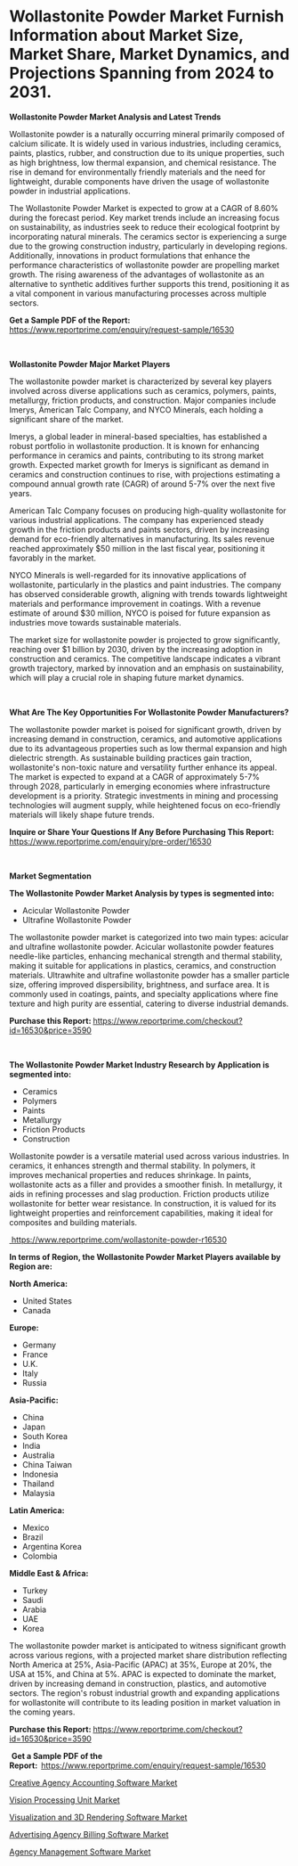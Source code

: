 <p><h1>Wollastonite Powder Market Furnish Information about Market Size, Market Share, Market Dynamics, and Projections Spanning from 2024 to 2031.</h1></p><p><strong>Wollastonite Powder Market Analysis and Latest Trends</strong></p>
<p><p>Wollastonite powder is a naturally occurring mineral primarily composed of calcium silicate. It is widely used in various industries, including ceramics, paints, plastics, rubber, and construction due to its unique properties, such as high brightness, low thermal expansion, and chemical resistance. The rise in demand for environmentally friendly materials and the need for lightweight, durable components have driven the usage of wollastonite powder in industrial applications.</p><p>The Wollastonite Powder Market is expected to grow at a CAGR of 8.60% during the forecast period. Key market trends include an increasing focus on sustainability, as industries seek to reduce their ecological footprint by incorporating natural minerals. The ceramics sector is experiencing a surge due to the growing construction industry, particularly in developing regions. Additionally, innovations in product formulations that enhance the performance characteristics of wollastonite powder are propelling market growth. The rising awareness of the advantages of wollastonite as an alternative to synthetic additives further supports this trend, positioning it as a vital component in various manufacturing processes across multiple sectors.</p></p>
<p><strong>Get a Sample PDF of the Report:&nbsp;</strong> <a href="https://www.reportprime.com/enquiry/request-sample/16530?utm_campaign=1167&utm_medium=2&utm_source=Github&utm_content=ia&utm_term=23112024&utm_id=wollastonite-powder">https://www.reportprime.com/enquiry/request-sample/16530</a></p>
<p>&nbsp;</p>
<p><strong>Wollastonite Powder Major Market Players</strong></p>
<p><p>The wollastonite powder market is characterized by several key players involved across diverse applications such as ceramics, polymers, paints, metallurgy, friction products, and construction. Major companies include Imerys, American Talc Company, and NYCO Minerals, each holding a significant share of the market.</p><p>Imerys, a global leader in mineral-based specialties, has established a robust portfolio in wollastonite production. It is known for enhancing performance in ceramics and paints, contributing to its strong market growth. Expected market growth for Imerys is significant as demand in ceramics and construction continues to rise, with projections estimating a compound annual growth rate (CAGR) of around 5-7% over the next five years.</p><p>American Talc Company focuses on producing high-quality wollastonite for various industrial applications. The company has experienced steady growth in the friction products and paints sectors, driven by increasing demand for eco-friendly alternatives in manufacturing. Its sales revenue reached approximately $50 million in the last fiscal year, positioning it favorably in the market.</p><p>NYCO Minerals is well-regarded for its innovative applications of wollastonite, particularly in the plastics and paint industries. The company has observed considerable growth, aligning with trends towards lightweight materials and performance improvement in coatings. With a revenue estimate of around $30 million, NYCO is poised for future expansion as industries move towards sustainable materials.</p><p>The market size for wollastonite powder is projected to grow significantly, reaching over $1 billion by 2030, driven by the increasing adoption in construction and ceramics. The competitive landscape indicates a vibrant growth trajectory, marked by innovation and an emphasis on sustainability, which will play a crucial role in shaping future market dynamics.</p></p>
<p>&nbsp;</p>
<p><strong>What Are The Key Opportunities For Wollastonite Powder Manufacturers?</strong></p>
<p><p>The wollastonite powder market is poised for significant growth, driven by increasing demand in construction, ceramics, and automotive applications due to its advantageous properties such as low thermal expansion and high dielectric strength. As sustainable building practices gain traction, wollastonite's non-toxic nature and versatility further enhance its appeal. The market is expected to expand at a CAGR of approximately 5-7% through 2028, particularly in emerging economies where infrastructure development is a priority. Strategic investments in mining and processing technologies will augment supply, while heightened focus on eco-friendly materials will likely shape future trends.</p></p>
<p><strong>Inquire or Share Your Questions If Any Before Purchasing This Report:</strong> <a href="https://www.reportprime.com/enquiry/pre-order/16530?utm_campaign=1167&utm_medium=2&utm_source=Github&utm_content=ia&utm_term=23112024&utm_id=wollastonite-powder">https://www.reportprime.com/enquiry/pre-order/16530</a></p>
<p>&nbsp;</p>
<p><strong>Market Segmentation</strong></p>
<p><strong>The Wollastonite Powder Market Analysis by types is segmented into:</strong></p>
<p><ul><li>Acicular Wollastonite Powder</li><li>Ultrafine Wollastonite Powder</li></ul></p>
<p><p>The wollastonite powder market is categorized into two main types: acicular and ultrafine wollastonite powder. Acicular wollastonite powder features needle-like particles, enhancing mechanical strength and thermal stability, making it suitable for applications in plastics, ceramics, and construction materials. Ultrawhite and ultrafine wollastonite powder has a smaller particle size, offering improved dispersibility, brightness, and surface area. It is commonly used in coatings, paints, and specialty applications where fine texture and high purity are essential, catering to diverse industrial demands.</p></p>
<p><strong>Purchase this Report:&nbsp;</strong><a href="https://www.reportprime.com/checkout?id=16530&price=3590&utm_campaign=1167&utm_medium=2&utm_source=Github&utm_content=ia&utm_term=23112024&utm_id=wollastonite-powder">https://www.reportprime.com/checkout?id=16530&price=3590</a></p>
<p>&nbsp;</p>
<p><strong>The Wollastonite Powder Market Industry Research by Application is segmented into:</strong></p>
<p><ul><li>Ceramics</li><li>Polymers</li><li>Paints</li><li>Metallurgy</li><li>Friction Products</li><li>Construction</li></ul></p>
<p><p>Wollastonite powder is a versatile material used across various industries. In ceramics, it enhances strength and thermal stability. In polymers, it improves mechanical properties and reduces shrinkage. In paints, wollastonite acts as a filler and provides a smoother finish. In metallurgy, it aids in refining processes and slag production. Friction products utilize wollastonite for better wear resistance. In construction, it is valued for its lightweight properties and reinforcement capabilities, making it ideal for composites and building materials.</p></p>
<p><a href="https://www.reportprime.com/wollastonite-powder-r16530?utm_campaign=1167&utm_medium=2&utm_source=Github&utm_content=ia&utm_term=23112024&utm_id=wollastonite-powder">&nbsp;https://www.reportprime.com/wollastonite-powder-r16530</a></p>
<p><strong>In terms of Region, the Wollastonite Powder Market Players available by Region are:</strong></p>
<p>
    <p> <strong> North America: </strong>
        <ul>
            <li>United States</li>
            <li>Canada</li>
        </ul>
        </p> 
    <p> <strong> Europe: </strong>
        <ul>
            <li>Germany</li>
            <li>France</li>
            <li>U.K.</li>
            <li>Italy</li>
            <li>Russia</li>
        </ul>
        </p> 
    <p> <strong> Asia-Pacific: </strong>
        <ul>
            <li>China</li>
            <li>Japan</li>
            <li>South Korea</li>
            <li>India</li>
            <li>Australia</li>
            <li>China Taiwan</li>
            <li>Indonesia</li>
            <li>Thailand</li>
            <li>Malaysia</li>
        </ul>
        </p> 
    <p> <strong> Latin America: </strong>
        <ul>
            <li>Mexico</li>
            <li>Brazil</li>
            <li>Argentina Korea</li>
            <li>Colombia</li>
        </ul>
        </p> 
    <p> <strong> Middle East & Africa: </strong>
        <ul>
            <li>Turkey</li>
            <li>Saudi</li>
            <li>Arabia</li>
            <li>UAE</li>
            <li>Korea</li>
        </ul>
    </p>
    </p>
<p><p>The wollastonite powder market is anticipated to witness significant growth across various regions, with a projected market share distribution reflecting North America at 25%, Asia-Pacific (APAC) at 35%, Europe at 20%, the USA at 15%, and China at 5%. APAC is expected to dominate the market, driven by increasing demand in construction, plastics, and automotive sectors. The region's robust industrial growth and expanding applications for wollastonite will contribute to its leading position in market valuation in the coming years.</p></p>
<p><strong>Purchase this Report: </strong><a href="https://www.reportprime.com/checkout?id=16530&price=3590&utm_campaign=1167&utm_medium=2&utm_source=Github&utm_content=ia&utm_term=23112024&utm_id=wollastonite-powder">https://www.reportprime.com/checkout?id=16530&price=3590</a></p>
<p>&nbsp;<strong>Get a Sample PDF of the Report:&nbsp;&nbsp;</strong><a href="https://www.reportprime.com/enquiry/request-sample/16530?utm_campaign=1167&utm_medium=2&utm_source=Github&utm_content=ia&utm_term=23112024&utm_id=wollastonite-powder">https://www.reportprime.com/enquiry/request-sample/16530</a></p>
<p><strong></strong></p>
<p><p><a href="https://www.linkedin.com/pulse/projected-growth-creative-agency-accounting-software-market-tqbqf?utm_campaign=1167&utm_medium=2&utm_source=Github&utm_content=ia&utm_term=23112024&utm_id=wollastonite-powder">Creative Agency Accounting Software Market</a></p><p><a href="https://issuu.com/reportprime-2/docs/vision-processing-unit-market-size-_c724ffac606885?utm_campaign=1167&utm_medium=2&utm_source=Github&utm_content=ia&utm_term=23112024&utm_id=wollastonite-powder">Vision Processing Unit Market</a></p><p><a href="https://issuu.com/reportprime-2/docs/visualization-and-3d-rendering-soft_4702bc141c6491?utm_campaign=1167&utm_medium=2&utm_source=Github&utm_content=ia&utm_term=23112024&utm_id=wollastonite-powder">Visualization and 3D Rendering Software Market</a></p><p><a href="https://www.linkedin.com/pulse/navigating-advertising-agency-billing-software-market-size-trends-n70ef?utm_campaign=1167&utm_medium=2&utm_source=Github&utm_content=ia&utm_term=23112024&utm_id=wollastonite-powder">Advertising Agency Billing Software Market</a></p><p><a href="https://www.linkedin.com/pulse/agency-management-software-market-size-continuously-growing-tj46f?utm_campaign=1167&utm_medium=2&utm_source=Github&utm_content=ia&utm_term=23112024&utm_id=wollastonite-powder">Agency Management Software Market</a></p></p>